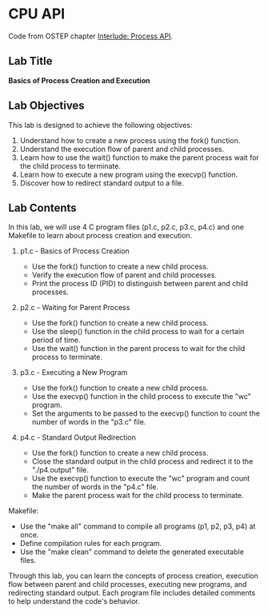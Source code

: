 # CPU API

Code from OSTEP chapter [Interlude: Process API](http://pages.cs.wisc.edu/~remzi/OSTEP/cpu-api.pdf).

## Lab Title

**Basics of Process Creation and Execution**

## Lab Objectives

This lab is designed to achieve the following objectives:

1. Understand how to create a new process using the fork() function.
2. Understand the execution flow of parent and child processes.
3. Learn how to use the wait() function to make the parent process wait for the child process to terminate.
4. Learn how to execute a new program using the execvp() function.
5. Discover how to redirect standard output to a file.

## Lab Contents

In this lab, we will use 4 C program files (p1.c, p2.c, p3.c, p4.c) and one Makefile to learn about process creation and execution.

1. p1.c - Basics of Process Creation

   - Use the fork() function to create a new child process.
   - Verify the execution flow of parent and child processes.
   - Print the process ID (PID) to distinguish between parent and child processes.

2. p2.c - Waiting for Parent Process

   - Use the fork() function to create a new child process.
   - Use the sleep() function in the child process to wait for a certain period of time.
   - Use the wait() function in the parent process to wait for the child process to terminate.

3. p3.c - Executing a New Program

   - Use the fork() function to create a new child process.
   - Use the execvp() function in the child process to execute the "wc" program.
   - Set the arguments to be passed to the execvp() function to count the number of words in the "p3.c" file.

4. p4.c - Standard Output Redirection
   - Use the fork() function to create a new child process.
   - Close the standard output in the child process and redirect it to the "./p4.output" file.
   - Use the execvp() function to execute the "wc" program and count the number of words in the "p4.c" file.
   - Make the parent process wait for the child process to terminate.

Makefile:

- Use the "make all" command to compile all programs (p1, p2, p3, p4) at once.
- Define compilation rules for each program.
- Use the "make clean" command to delete the generated executable files.

Through this lab, you can learn the concepts of process creation, execution flow between parent and child processes, executing new programs, and redirecting standard output. Each program file includes detailed comments to help understand the code's behavior.
